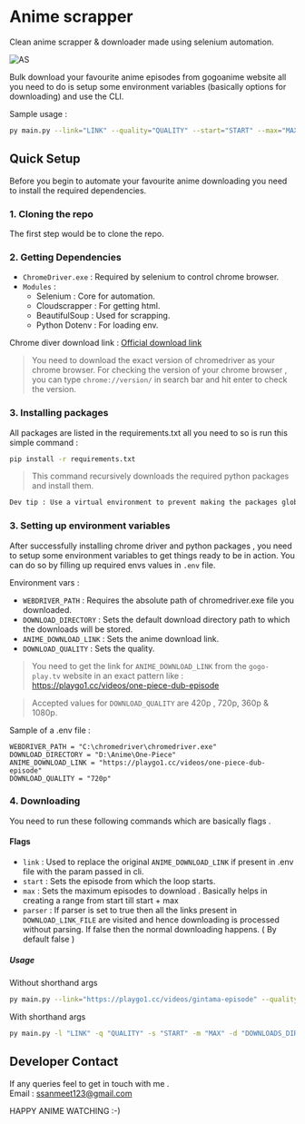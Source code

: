 # Anime scrapper

Clean anime scrapper & downloader made using selenium automation.

![AS](https://i.ibb.co/G0ZJkmp/poster.png)

Bulk download your favourite anime episodes from gogoanime website all you need to do is setup some environment variables (basically options for downloading) and use the CLI.

Sample usage :

```bash
py main.py --link="LINK" --quality="QUALITY" --start="START" --max="MAX"
```

## Quick Setup

Before you begin to automate your favourite anime downloading you need to install the required dependencies.

### 1. Cloning the repo

The first step would be to clone the repo.

### 2. Getting Dependencies

- `ChromeDriver.exe` : Required by selenium to control chrome browser.
- `Modules` :
  - Selenium : Core for automation.
  - Cloudscrapper : For getting html.
  - BeautifulSoup : Used for scrapping.
  - Python Dotenv : For loading env.

Chrome diver download link : [Official download link](https://chromedriver.chromium.org/downloads)

> You need to download the exact version of chromedriver as your chrome browser. For checking the version of your chrome browser , you can type `chrome://version/` in search bar and hit enter to check the version.

### 3. Installing packages

All packages are listed in the requirements.txt all you need to so is run this simple command :

```bash
pip install -r requirements.txt
```

> This command recursively downloads the required python packages and install them.

```txt
Dev tip : Use a virtual environment to prevent making the packages global which might cause conflicts !
```

### 3. Setting up environment variables

After successfully installing chrome driver and python packages , you need to setup some environment variables to get things ready to be in action. You can do so by filling up required envs values in `.env` file.

Environment vars :

- `WEBDRIVER_PATH` : Requires the absolute path of chromedriver.exe file you downloaded.
- `DOWNLOAD_DIRECTORY` : Sets the default download directory path to which the downloads will be stored.
- `ANIME_DOWNLOAD_LINK` : Sets the anime download link.
- `DOWNLOAD_QUALITY` : Sets the quality.

> You need to get the link for `ANIME_DOWNLOAD_LINK` from the `gogo-play.tv` website in an exact pattern like : <https://playgo1.cc/videos/one-piece-dub-episode>

> Accepted values for `DOWNLOAD_QUALITY` are 420p , 720p, 360p & 1080p.

Sample of a .env file :

```.env
WEBDRIVER_PATH = "C:\chromedriver\chromedriver.exe"
DOWNLOAD_DIRECTORY = "D:\Anime\One-Piece"
ANIME_DOWNLOAD_LINK = "https://playgo1.cc/videos/one-piece-dub-episode"
DOWNLOAD_QUALITY = "720p"
```

### 4. Downloading

You need to run these following commands which are basically flags .

#### Flags

- `link` : Used to replace the original `ANIME_DOWNLOAD_LINK` if present in .env file with the param passed in cli.
- `start` : Sets the episode from which the loop starts.
- `max` : Sets the maximum episodes to download . Basically helps in creating a range from start till start + max
- `parser` : If parser is set to true then all the links present in `DOWNLOAD_LINK_FILE` are visited and hence downloading is processed without parsing. If false then the normal downloading happens. ( By default false )

##### Usage

Without shorthand args

```bash
py main.py --link="https://playgo1.cc/videos/gintama-episode" --quality="720p" --start=1 --max=10 --parser=false --downloads_dir="C:/User/Downloads"
```

With shorthand args

```bash
py main.py -l "LINK" -q "QUALITY" -s "START" -m "MAX" -d "DOWNLOADS_DIR"
```

## Developer Contact

If any queries feel to get in touch with me .
<br>
Email : ssanmeet123@gmail.com

HAPPY ANIME WATCHING :-)
